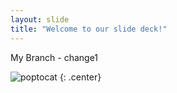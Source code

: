 ```yaml
---
layout: slide
title: "Welcome to our slide deck!"
---
```


My Branch - change1

![poptocat](https://octodex.github.com/images/poptocat.png)
{: .center}
